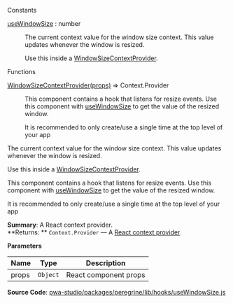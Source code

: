 
Constants

<dl>
<dt><a href="#useWindowSize">useWindowSize</a> : <inlineCode>number</inlineCode></dt>
<dd>

The current context value for the window size context.
This value updates whenever the window is resized.

Use this inside a [WindowSizeContextProvider](#WindowSizeContextProvider).

</dd>
</dl>


Functions

<dl>
<dt><a href="#WindowSizeContextProvider">WindowSizeContextProvider(props)</a> ⇒ <inlineCode>Context.Provider</inlineCode></dt>
<dd>

This component contains a hook that listens for resize events.
Use this component with [useWindowSize](#useWindowSize) to get the value of the resized window.

It is recommended to only create/use a single time at the top level of your app

</dd>
</dl>


The current context value for the window size context.
This value updates whenever the window is resized.

Use this inside a [WindowSizeContextProvider](#WindowSizeContextProvider).


This component contains a hook that listens for resize events.
Use this component with [useWindowSize](#useWindowSize) to get the value of the resized window.

It is recommended to only create/use a single time at the top level of your app

**Summary**: A React context provider.  
**Returns: **
`Context.Provider`
   — A [React context provider](https://reactjs.org/docs/context.html)

**Parameters**

| Name | Type | Description |
| --- | --- | --- |
| props | `Object` | React component props |



**Source Code**: [pwa-studio/packages/peregrine/lib/hooks/useWindowSize.js](https://github.com/magento/pwa-studio/blob/develop/packages/peregrine/lib/hooks/useWindowSize.js)